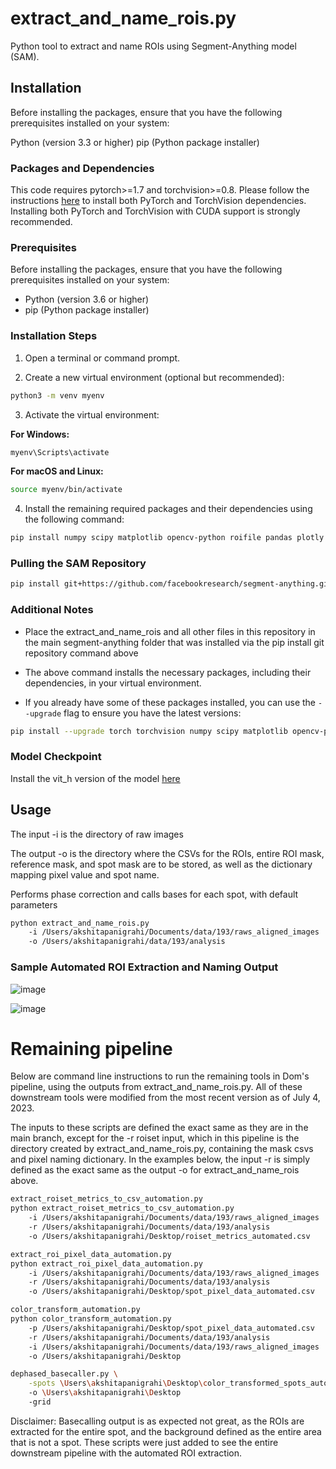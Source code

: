 # extract_and_name_rois.py

Python tool to extract and name ROIs using Segment-Anything model (SAM).

## Installation

Before installing the packages, ensure that you have the following prerequisites installed on your system:

Python (version 3.3 or higher)
pip (Python package installer)

### Packages and Dependencies

This code requires pytorch>=1.7 and torchvision>=0.8. Please follow the instructions [here](https://pytorch.org/get-started/locally/) to install both PyTorch and TorchVision dependencies. Installing both PyTorch and TorchVision with CUDA support is strongly recommended.

### Prerequisites

Before installing the packages, ensure that you have the following prerequisites installed on your system:

- Python (version 3.6 or higher)
- pip (Python package installer)

### Installation Steps

1. Open a terminal or command prompt.

2. Create a new virtual environment (optional but recommended):

```bash
python3 -m venv myenv
```

3. Activate the virtual environment:

**For Windows:**

```bash
myenv\Scripts\activate
```

**For macOS and Linux:**

```bash
source myenv/bin/activate
```

4. Install the remaining required packages and their dependencies using the following command:

```bash
pip install numpy scipy matplotlib opencv-python roifile pandas plotly scikit-learn
```

### Pulling the SAM Repository

```bash
pip install git+https://github.com/facebookresearch/segment-anything.git
```

### Additional Notes

- Place the extract_and_name_rois and all other files in this repository in the main segment-anything folder that was installed via the pip install git repository command above
- The above command installs the necessary packages, including their dependencies, in your virtual environment.

- If you already have some of these packages installed, you can use the `--upgrade` flag to ensure you have the latest versions:

```bash
pip install --upgrade torch torchvision numpy scipy matplotlib opencv-python roifile pandas plotly scikit-learn
```

### Model Checkpoint

Install the vit_h version of the model [here](https://dl.fbaipublicfiles.com/segment_anything/sam_vit_h_4b8939.pth)

## Usage

The input -i is the directory of raw images

The output -o is the directory where the CSVs for the ROIs, entire ROI mask, reference mask, and spot mask are to be stored, as well as the dictionary mapping pixel value and spot name. 

Performs phase correction and calls bases for each spot, with default parameters

```bash
python extract_and_name_rois.py 
    -i /Users/akshitapanigrahi/Documents/data/193/raws_aligned_images 
    -o /Users/akshitapanigrahi/data/193/analysis
```

### Sample Automated ROI Extraction and Naming Output

![image](https://github.com/454bio/tools_playground/assets/129779339/e224e715-ab92-4939-b2ba-c2a90833fa71)

![image](https://github.com/454bio/tools_playground/assets/129779339/9571d01e-6ce0-4069-a312-e801eb6b4b7d)


# Remaining pipeline

Below are command line instructions to run the remaining tools in Dom's pipeline, using the outputs from extract_and_name_rois.py. All of these downstream tools were modified from the most recent version as of July 4, 2023. 

The inputs to these scripts are defined the exact same as they are in the main branch, except for the -r roiset input, which in this pipeline is the directory created by extract_and_name_rois.py, containing the mask csvs and pixel naming dictionary. In the examples below, the input -r is simply defined as the exact same as the output -o for extract_and_name_rois above. 

```bash
extract_roiset_metrics_to_csv_automation.py
python extract_roiset_metrics_to_csv_automation.py 
    -i /Users/akshitapanigrahi/Documents/data/193/raws_aligned_images 
    -r /Users/akshitapanigrahi/Documents/data/193/analysis 
    -o /Users/akshitapanigrahi/Desktop/roiset_metrics_automated.csv
```

```bash
extract_roi_pixel_data_automation.py
python extract_roi_pixel_data_automation.py 
    -i /Users/akshitapanigrahi/Documents/data/193/raws_aligned_images 
    -r /Users/akshitapanigrahi/Documents/data/193/analysis 
    -o /Users/akshitapanigrahi/Desktop/spot_pixel_data_automated.csv
```

```bash
color_transform_automation.py
python color_transform_automation.py 
    -p /Users/akshitapanigrahi/Desktop/spot_pixel_data_automated.csv 
    -r /Users/akshitapanigrahi/Documents/data/193/analysis 
    -i /Users/akshitapanigrahi/Documents/data/193/raws_aligned_images 
    -o /Users/akshitapanigrahi/Desktop
```

```bash
dephased_basecaller.py \
    -spots \Users\akshitapanigrahi\Desktop\color_transformed_spots_automated.csv
    -o \Users\akshitapanigrahi\Desktop
    -grid
```
Disclaimer: Basecalling output is as expected not great, as the ROIs are extracted for the entire spot, and the background defined as the entire area that is not a spot. These scripts were just added to see the entire downstream pipeline with the automated ROI extraction. 
